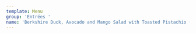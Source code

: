 ```yaml
---
template: Menu
group: 'Entrées '
name: 'Berkshire Duck, Avocado and Mango Salad with Toasted Pistachio (GF)'
---
```

